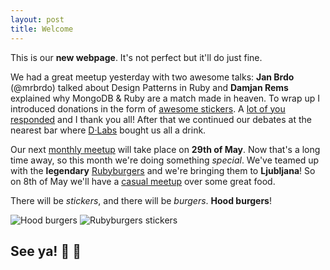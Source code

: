 ```yaml
---
layout: post
title: Welcome
---
```


This is our **new webpage**. It's not perfect but it'll do just fine.

We had a great meetup yesterday with two awesome talks: **Jan Brdo** (@mrbrdo) talked about Design Patterns in Ruby and **Damjan Rems** explained why MongoDB & Ruby are a match made in heaven. To wrap up I introduced donations in the form of [awesome stickers](/stickers). A [lot of you responded](http://www.rug.si/stickers/#donations-so-far-by-the-fine-folks-of-our-community) and I thank you all! After that we continued our debates at the nearest bar where [D·Labs](http://dlabs.si/) bought us all a drink.

Our next [monthly meetup](http://www.meetup.com/RubySlovenia/events/179236172/) will take place on **29th of May**. Now that's a long time away, so this month we're doing something *special*. We've teamed up with the **legendary** [Rubyburgers](http://rubyburgers.co/) and we're bringing them to **Ljubljana**! So on 8th of May we'll have a [casual meetup](http://www.meetup.com/RubySlovenia/events/179183292/) over some great food.

There will be *stickers*, and there will be *burgers*. **Hood burgers**!

<div class="gallery">
  <img src="https://scontent-a-vie.xx.fbcdn.net/hphotos-ash3/t1.0-9/1234849_656205124439861_1753987754_n.jpg" alt="Hood burgers">
  <img src="https://pbs.twimg.com/media/BirN6gqIIAAqOIk.jpg" alt="Rubyburgers stickers" class="last">
</div>

## See ya!  :hamburger: :beers:
